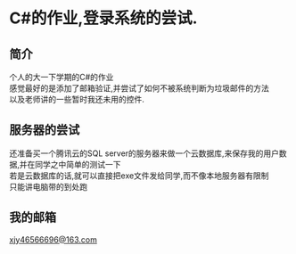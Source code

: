 C#的作业,登录系统的尝试.
=

简介
------
个人的大一下学期的C#的作业<br/>
感觉最好的是添加了邮箱验证,并尝试了如何不被系统判断为垃圾邮件的方法<br/>
以及老师讲的一些暂时我还未用的控件.

服务器的尝试
----
还准备买一个腾讯云的SQL server的服务器来做一个云数据库,来保存我的用户数据,并在同学之中简单的测试一下<br/>
若是云数据库的话,就可以直接把exe文件发给同学,而不像本地服务器有限制<br/>
只能讲电脑带的到处跑<br/>

我的邮箱
--
<xjy46566696@163.com>
